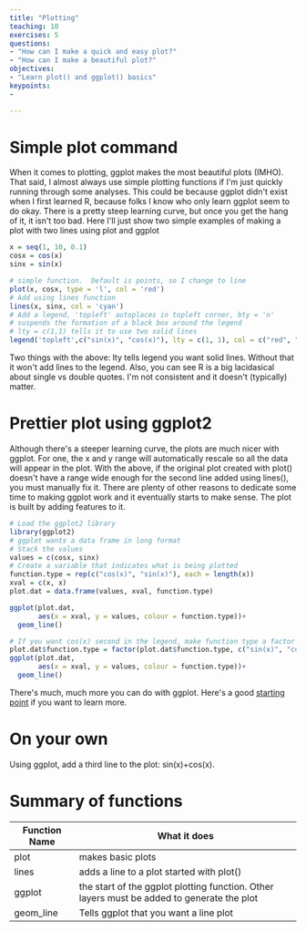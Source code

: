 ```yaml
---
title: "Plotting"
teaching: 10
exercises: 5
questions:
- "How can I make a quick and easy plot?"
- "How can I make a beautiful plot?"
objectives:
- "Learn plot() and ggplot() basics"
keypoints:
- 

---
```


# Simple plot command
When it comes to plotting, ggplot makes the most beautiful plots (IMHO).  That said, I almost always use simple plotting functions if I'm just quickly running through some analyses.  This could be because ggplot didn't exist when I first learned R, because folks I know who only learn ggplot seem to do okay.  There is a pretty steep learning curve, but once you get the hang of it, it isn't too bad.  Here I'll just show two simple examples of making a plot with two lines using plot and ggplot

```r
x = seq(1, 10, 0.1)
cosx = cos(x)
sinx = sin(x)

# simple function.  Default is points, so I change to line
plot(x, cosx, type = 'l', col = 'red')
# Add using lines function
lines(x, sinx, col = 'cyan')
# Add a legend, 'topleft' autoplaces in topleft corner, bty = 'n'
# suspends the formation of a black box around the legend
# lty = c(1,1) tells it to use two solid lines
legend('topleft',c("sin(x)", "cos(x)"), lty = c(1, 1), col = c("red", "cyan"), bty = 'n')
```
 Two things with the above: lty tells legend you want solid lines.
 Without that it won't add lines to the legend.  Also, you can see R
 is a big lacidasical about single vs double quotes.  I'm not
 consistent and it doesn't (typically) matter.

# Prettier plot using ggplot2
Although there's a steeper learning curve, the plots are much nicer
with ggplot.  For one, the x and y range will automatically rescale so
all the data will appear in the plot.  With the above, if the original
plot created with plot() doesn't have a range wide enough for the
second line added using lines(), you must manually fix it.  There are
plenty of other reasons to dedicate some time to making ggplot work
and it eventually starts to make sense.  The plot is built by adding
features to it.
```r
# Load the ggplot2 library
library(ggplot2)
# ggplot wants a data frame in long format
# Stack the values
values = c(cosx, sinx)
# Create a variable that indicates what is being plotted
function.type = rep(c("cos(x)", "sin(x)"), each = length(x))
xval = c(x, x)
plot.dat = data.frame(values, xval, function.type)

ggplot(plot.dat, 
       aes(x = xval, y = values, colour = function.type))+
  geom_line()
```

```r
# If you want cos(x) second in the legend, make function type a factor and relevel
plot.dat$function.type = factor(plot.dat$function.type, c("sin(x)", "cos(x)"))
ggplot(plot.dat, 
       aes(x = xval, y = values, colour = function.type))+
  geom_line()
```
There's much, much more you can do with ggplot.  Here's a good [starting point](http://tutorials.iq.harvard.edu/R/Rgraphics/Rgraphics.html) if you want to learn more.
# On your own
Using ggplot, add a third line to the plot: sin(x)+cos(x).

# Summary of functions

Function Name | What it does
------------------------- | -------------------------
plot | makes basic plots
lines | adds a line to a plot started with plot()
ggplot | the start of the ggplot plotting function.  Other layers must be added to generate the plot
geom_line | Tells ggplot that you want a line plot
